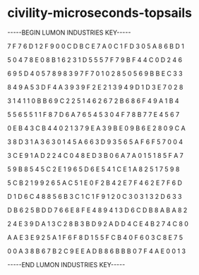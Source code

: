 # civility-microseconds-topsails

-----BEGIN LUMON INDUSTRIES KEY-----

7 F 7 6 D 1 2 F 9 0 0 C D B C E 7 A 0 C 1 F D 3 0 5 A 8 6 B D 1

5 0 4 7 8 E 0 8 B 1 6 2 3 1 D 5 5 5 7 F 7 9 B F 4 4 C 0 D 2 4 6

6 9 5 D 4 0 5 7 8 9 8 3 9 7 F 7 0 1 0 2 8 5 0 5 6 9 B B E C 3 3

8 4 9 A 5 3 D F 4 A 3 9 3 9 F 2 E 2 1 3 9 4 9 D 1 D 3 E 7 0 2 8

3 1 4 1 1 0 B B 6 9 C 2 2 5 1 4 6 2 6 7 2 B 6 8 6 F 4 9 A 1 B 4

5 5 6 5 5 1 1 F 8 7 D 6 A 7 6 5 4 5 3 0 4 F 7 8 B 7 7 E 4 5 6 7

0 E B 4 3 C B 4 4 0 2 1 3 7 9 E A 3 9 B E 0 9 B 6 E 2 8 0 9 C A

3 8 D 3 1 A 3 6 3 0 1 4 5 A 6 6 3 D 9 3 5 6 5 A F 6 F 5 7 0 0 4

3 C E 9 1 A D 2 2 4 C 0 4 8 E D 3 B 0 6 A 7 A 0 1 5 1 8 5 F A 7

5 9 B 8 5 4 5 C 2 E 1 9 6 5 D 6 E 5 4 1 C E 1 A 8 2 5 1 7 5 9 8

5 C B 2 1 9 9 2 6 5 A C 5 1 E 0 F 2 B 4 2 E 7 F 4 6 2 E 7 F 6 D

D 1 D 6 C 4 8 8 5 6 B 3 C 1 C 1 F 9 1 2 0 C 3 0 3 1 3 2 D 6 3 3

D B 6 2 5 B D D 7 6 6 E 8 F E 4 8 9 4 1 3 D 6 C D B 8 A B A 8 2

2 4 E 3 9 D A 1 3 C 2 8 B 3 B D 9 2 A D D 4 C E 4 B 2 7 4 C 8 0

A A E 3 E 9 2 5 A 1 F 6 F 8 D 1 5 5 F C B 4 0 F 6 0 3 C 8 E 7 5

0 0 A 3 8 B 6 7 B 2 C 9 E E A D B 8 6 B B B 0 7 F 4 A E 0 0 1 3

-----END LUMON INDUSTRIES KEY-----
